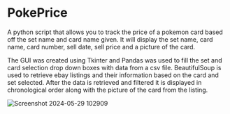 # PokePrice
A python script that allows you to track the price of a pokemon card based off the set name and card name given.
It will display the set name, card name, card number, sell date, sell price and a picture of the card.


The GUI was created using Tkinter and Pandas was used to fill the set and card selection drop down boxes with data from a csv file.
BeautifulSoup is used to retrieve ebay listings and their information based on the card and set selected.
After the data is retrieved and filtered it is displayed in chronological order along with the picture of the card from the listing.

![Screenshot 2024-05-29 102909](https://github.com/SophiaM2k/TCG-Price/assets/49928602/e0f51aa6-396b-4a53-9597-8505031e1a3e)
